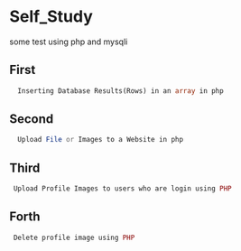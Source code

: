 # Self_Study
some test using php and mysqli

## First 
```php 
  Inserting Database Results(Rows) in an array in php 
```
## Second 
```php
  Upload File or Images to a Website in php 
```
## Third
```php
 Upload Profile Images to users who are login using PHP
```
## Forth
```php
 Delete profile image using PHP
```
